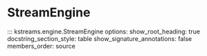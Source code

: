 # StreamEngine

::: kstreams.engine.StreamEngine
    options:
        show_root_heading: true
        docstring_section_style: table
        show_signature_annotations: false
        members_order: source
